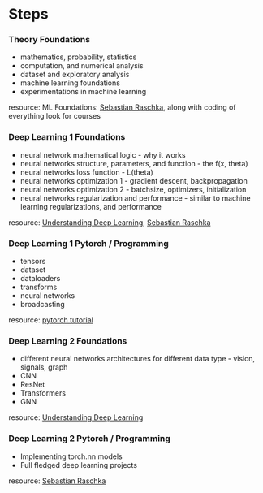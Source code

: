 # Steps

### Theory Foundations
* mathematics, probability, statistics
* computation, and numerical analysis
* dataset and exploratory analysis  
* machine learning foundations
* experimentations in machine learning

resource: ML Foundations: [Sebastian Raschka](https://youtube.com/playlist?list=PLTKMiZHVd_2KJtIXOW0zFhFfBaJJilH51&si=owb1DXMuaGjapgVn), along with coding of everything look for courses

### Deep Learning 1 Foundations
* neural network mathematical logic - why it works
* neural networks structure, parameters, and function - the f(x, theta)
* neural networks loss function - L(theta)
* neural networks optimization 1 - gradient descent, backpropagation
* neural networks optimization 2 - batchsize, optimizers, initialization
* neural networks regularization and performance - similar to machine learning regularizations, and performance

resource: [Understanding Deep Learning](https://udlbook.github.io/udlbook/), [Sebastian Raschka](https://youtube.com/playlist?list=PLTKMiZHVd_2KJtIXOW0zFhFfBaJJilH51&si=owb1DXMuaGjapgVn)

### Deep Learning 1 Pytorch / Programming
* tensors
* dataset
* dataloaders
* transforms
* neural networks
* broadcasting

resource: [pytorch tutorial](https://github.com/mukherjeesrijit/blog/blob/main/research/learning-torch-deep-learning-python-R.md)

### Deep Learning 2 Foundations  
* different neural networks architectures for different data type - vision, signals, graph
* CNN
* ResNet
* Transformers
* GNN

resource: [Understanding Deep Learning](https://udlbook.github.io/udlbook/)

### Deep Learning 2 Pytorch / Programming
* Implementing torch.nn models
* Full fledged deep learning projects

resource: [Sebastian Raschka](https://youtube.com/playlist?list=PLTKMiZHVd_2KJtIXOW0zFhFfBaJJilH51&si=owb1DXMuaGjapgVn)
